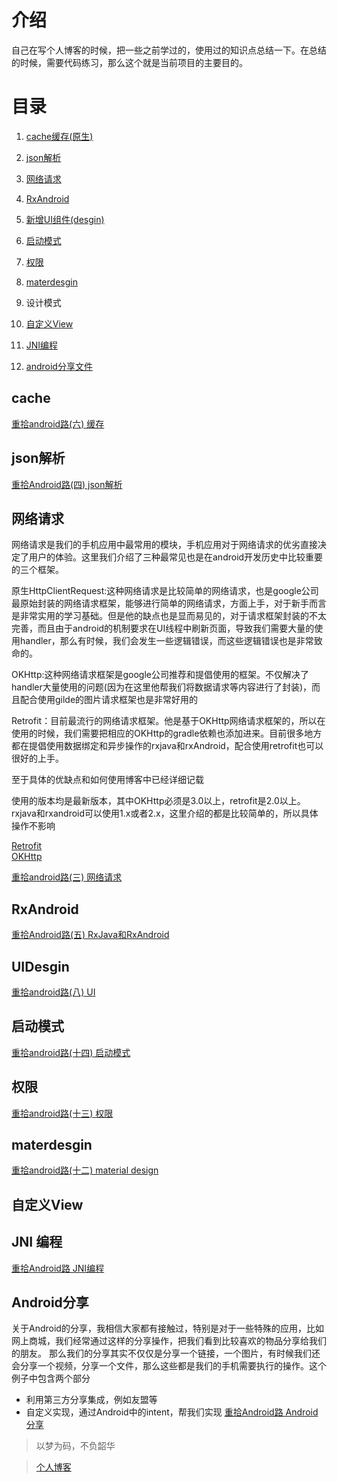 # 介绍
自己在写个人博客的时候，把一些之前学过的，使用过的知识点总结一下。在总结的时候，需要代码练习，那么这个就是当前项目的主要目的。

# 目录
1. <a href="https://github.com/xiaoniudadi/blog_demo_android/tree/master/Cache_demo">cache缓存(原生)</a>
2. <a href="https://github.com/xiaoniudadi/blog_demo_android/tree/master/Json_demo">json解析</a>
3. <a href="https://github.com/xiaoniudadi/blog_demo_android/tree/master/Network_demo">网络请求</a>
4. <a href="https://github.com/xiaoniudadi/blog_demo_android/tree/master/RxAndroid_demo">RxAndroid</a>
5. <a href="https://github.com/xiaoniudadi/blog_demo_android/tree/master/UIDesgin_demo">新增UI组件(desgin)</a>
6. <a href="https://github.com/xiaoniudadi/blog_demo_android/tree/master/StartMode_demo">启动模式</a>
7. <a href="https://github.com/xiaoniudadi/blog_demo_android/tree/master/Permission_demo">权限</a>
8. <a href="https://github.com/xiaoniudadi/blog_demo_android/tree/master/MaterDesgin_demo">materdesgin</a>
9. 设计模式

10. <a href="https://github.com/xiaoniudadi/blog_demo_android/tree/master/SelfUI_demo">自定义View</a>
11. <a href="http://github.com/xiaoniudadi/blog_demo_android/tree/master/JNI_Demo">JNI编程</a>
12. <a href="http://gitub.com/xiaoniudadi/blog_demo_android/tree/master/FileShare_demo">android分享文件</a>

## cache

<a href="http://www.paulniu.com/2016/04/15/android-6-cache/">重拾android路(六) 缓存</a>

## json解析

<a href="http://www.paulniu.com/2016/02/29/android-4-json/">重拾Android路(四) json解析</a>

## 网络请求

网络请求是我们的手机应用中最常用的模块，手机应用对于网络请求的优劣直接决定了用户的体验。这里我们介绍了三种最常见也是在android开发历史中比较重要的三个框架。

原生HttpClientRequest:这种网络请求是比较简单的网络请求，也是google公司最原始封装的网络请求框架，能够进行简单的网络请求，方面上手，对于新手而言是非常实用的学习基础。但是他的缺点也是显而易见的，对于请求框架封装的不太完善，而且由于android的机制要求在UI线程中刷新页面，导致我们需要大量的使用handler，那么有时候，我们会发生一些逻辑错误，而这些逻辑错误也是非常致命的。

OKHttp:这种网络请求框架是google公司推荐和提倡使用的框架。不仅解决了handler大量使用的问题(因为在这里他帮我们将数据请求等内容进行了封装)，而且配合使用gilde的图片请求框架也是非常好用的

Retrofit：目前最流行的网络请求框架。他是基于OKHttp网络请求框架的，所以在使用的时候，我们需要把相应的OKHttp的gradle依赖也添加进来。目前很多地方都在提倡使用数据绑定和异步操作的rxjava和rxAndroid，配合使用retrofit也可以很好的上手。

至于具体的优缺点和如何使用博客中已经详细记载

使用的版本均是最新版本，其中OKHttp必须是3.0以上，retrofit是2.0以上。rxjava和rxandroid可以使用1.x或者2.x，这里介绍的都是比较简单的，所以具体操作不影响

<a href="https://github.com/square/retrofit">Retrofit</a><br/>
<a href="https://github.com/square/okhttp">OKHttp</a>

<a href="http://www.paulniu.com/2016/02/19/Android-3-network/">重拾android路(三) 网络请求</a>

## RxAndroid

<a href="http://www.paulniu.com/2016/03/23/android-5-rejava/">重拾Android路(五) RxJava和RxAndroid</a>

## UIDesgin

<a href="http://www.paulniu.com/2016/05/15/android-8-uiframework/">重拾android路(八) UI</a> 

## 启动模式

<a href="http://www.paulniu.com/2016/08/28/android-14-start-mode/">重拾android路(十四) 启动模式</a> 

## 权限

<a href="http://www.paulniu.com/2016/08/05/android-13-permission/">重拾android路(十三) 权限</a>

## materdesgin

<a href="http://www.paulniu.com/2016/07/20/android-12-materialdesign/">重拾android路(十二) material design</a> 

## 自定义View


## JNI 编程
<a href="http://www.paulniu.com/2018/06/12/android-jni">重拾Android路 JNI编程</a>

## Android分享
关于Android的分享，我相信大家都有接触过，特别是对于一些特殊的应用，比如网上商城，我们经常通过这样的分享操作，把我们看到比较喜欢的物品分享给我们的朋友。
那么我们的分享其实不仅仅是分享一个链接，一个图片，有时候我们还会分享一个视频，分享一个文件，那么这些都是我们的手机需要执行的操作。这个例子中包含两个部分
- 利用第三方分享集成，例如友盟等
- 自定义实现，通过Android中的intent，帮我们实现
<a href="http://www.paulniu.com/2018/06/20/share">重拾Android路 Android分享</a>


> 以梦为码，不负韶华

> <a href="http://www.paulniu.com">个人博客</a>

